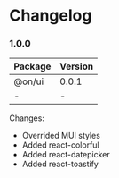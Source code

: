 # Changelog

### 1.0.0

| Package | Version |
| ------- | ------- |
| @on/ui  | 0.0.1   |
| -       | -       |

Changes:

- Overrided MUI styles
- Added react-colorful
- Added react-datepicker
- Added react-toastify
